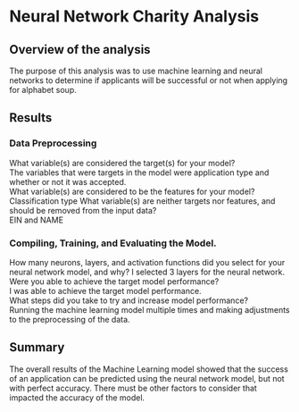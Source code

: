 # Neural Network Charity Analysis
## Overview of the analysis
The purpose of this analysis was to use machine learning and neural networks to determine if applicants will be successful or not when applying for alphabet soup. 

## Results

### Data Preprocessing
What variable(s) are considered the target(s) for your model?  
The variables that were targets in the model were application type and whether or not it was accepted.   
What variable(s) are considered to be the features for your model?  
Classification type 
What variable(s) are neither targets nor features, and should be removed from the input data?  
EIN and NAME  

### Compiling, Training, and Evaluating the Model. 
How many neurons, layers, and activation functions did you select for your neural network model, and why? 
I selected 3 layers for the neural network.  
Were you able to achieve the target model performance?  
I was able to achieve the target model performance.  
What steps did you take to try and increase model performance?  
Running the machine learning model multiple times and making adjustments to the preprocessing of the data. 


## Summary
The overall results of the Machine Learning model showed that the success of an application can be predicted using the neural network model, but not with perfect accuracy. There must be other factors to consider that impacted the accuracy of the model. 
